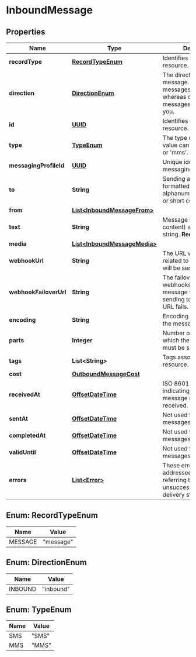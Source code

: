 # InboundMessage

## Properties
Name | Type | Description | Notes
------------ | ------------- | ------------- | -------------
**recordType** | [**RecordTypeEnum**](#RecordTypeEnum) | Identifies the type of the resource. |  [optional]
**direction** | [**DirectionEnum**](#DirectionEnum) | The direction of the message. Inbound messages are sent to you whereas outbound messages are sent from you. |  [optional]
**id** | [**UUID**](UUID.md) | Identifies the type of resource. |  [optional]
**type** | [**TypeEnum**](#TypeEnum) | The type of message. This value can be either &#x27;sms&#x27; or &#x27;mms&#x27;. |  [optional]
**messagingProfileId** | [**UUID**](UUID.md) | Unique identifier for a messaging profile. |  [optional]
**to** | **String** | Sending address (+E.164 formatted phone number, alphanumeric sender ID, or short code). |  [optional]
**from** | [**List&lt;InboundMessageFrom&gt;**](InboundMessageFrom.md) |  |  [optional]
**text** | **String** | Message body (i.e., content) as a non-empty string.  **Required for SMS** |  [optional]
**media** | [**List&lt;InboundMessageMedia&gt;**](InboundMessageMedia.md) |  |  [optional]
**webhookUrl** | **String** | The URL where webhooks related to this message will be sent. |  [optional]
**webhookFailoverUrl** | **String** | The failover URL where webhooks related to this message will be sent if sending to the primary URL fails. |  [optional]
**encoding** | **String** | Encoding scheme used for the message body. |  [optional]
**parts** | **Integer** | Number of parts into which the message&#x27;s body must be split. |  [optional]
**tags** | **List&lt;String&gt;** | Tags associated with the resource. |  [optional]
**cost** | [**OutboundMessageCost**](OutboundMessageCost.md) |  |  [optional]
**receivedAt** | [**OffsetDateTime**](OffsetDateTime.md) | ISO 8601 formatted date indicating when the message request was received. |  [optional]
**sentAt** | [**OffsetDateTime**](OffsetDateTime.md) | Not used for inbound messages. |  [optional]
**completedAt** | [**OffsetDateTime**](OffsetDateTime.md) | Not used for inbound messages. |  [optional]
**validUntil** | [**OffsetDateTime**](OffsetDateTime.md) | Not used for inbound messages. |  [optional]
**errors** | [**List&lt;Error&gt;**](Error.md) | These errors may point at addressees when referring to unsuccessful/unconfirmed delivery statuses. |  [optional]

<a name="RecordTypeEnum"></a>
## Enum: RecordTypeEnum
Name | Value
---- | -----
MESSAGE | &quot;message&quot;

<a name="DirectionEnum"></a>
## Enum: DirectionEnum
Name | Value
---- | -----
INBOUND | &quot;inbound&quot;

<a name="TypeEnum"></a>
## Enum: TypeEnum
Name | Value
---- | -----
SMS | &quot;SMS&quot;
MMS | &quot;MMS&quot;
